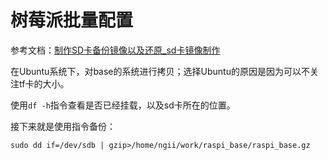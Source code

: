# 树莓派批量配置

参考文档：[制作SD卡备份镜像以及还原_sd卡镜像制作](https://blog.csdn.net/sinat_33909696/article/details/116430895)

在Ubuntu系统下，对base的系统进行拷贝；选择Ubuntu的原因是因为可以不关注tf卡的大小。

使用`df -h`指令查看是否已经挂载，以及sd卡所在的位置。

接下来就是使用指令备份：

	sudo dd if=/dev/sdb | gzip>/home/ngii/work/raspi_base/raspi_base.gz
<!--stackedit_data:
eyJoaXN0b3J5IjpbMTA3MTgzMzE2Nl19
-->